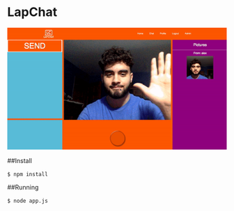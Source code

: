 # LapChat
![Demo of LapChat](demo.gif?style=centerme)

##Install
    
    $ npm install
    
##Running
    
    $ node app.js

